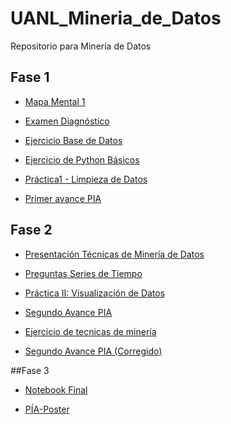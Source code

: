 # UANL_Mineria_de_Datos
Repositorio para Minería de Datos

## Fase 1

- [Mapa Mental 1](https://github.com/AlbertoEli/UANL_Mineria_de_Datos/blob/main/MapaMental_1_1869764.pdf)

- [Examen Diagnóstico](https://github.com/AlbertoEli/UANL_Mineria_de_Datos/blob/main/Ex-Diagnostico_1869764.pdf)

- [Ejercicio Base de Datos](https://github.com/AlbertoEli/UANL_Mineria_de_Datos/blob/main/Equipo_4-Ejercicio%20base%20de%20datos.pdf)

- [Ejercicio de Python Básicos](https://github.com/AlbertoEli/UANL_Mineria_de_Datos/blob/main/Ej_Python_1869764.ipynb) 

- [Práctica1 - Limpieza de Datos](https://github.com/AlbertoEli/UANL_Mineria_de_Datos/blob/main/Ej_Limpieza_Equipo4.ipynb)

- [Primer avance PIA](https://github.com/AlbertoEli/UANL_Mineria_de_Datos/blob/main/Avance1_PIA_Equipo4.ipynb)

## Fase 2

- [Presentación Técnicas de Minería de Datos](https://github.com/AlbertoEli/UANL_Mineria_de_Datos/blob/main/Presentacion_SeriesdeTiempo_4.pdf)

- [Preguntas Series de Tiempo](https://github.com/AlbertoEli/UANL_Mineria_de_Datos/blob/main/Preguntas_SeriesdeTiempo_4.pdf)

- [Práctica II: Visualización de Datos](https://github.com/AlbertoEli/UANL_Mineria_de_Datos/blob/main/Visualizacion_Equipo4.ipynb)

- [Segundo Avance PIA](https://github.com/AlbertoEli/UANL_Mineria_de_Datos/blob/main/AvancePIA_II_Grupo01_Equipo4_.ipynb) 

- [Ejercicio de tecnicas de minería](https://github.com/AlbertoEli/UANL_Mineria_de_Datos/blob/main/Tecnicas_Equipo4.ipynb)

- [Segundo Avance PIA (Corregido)](https://github.com/AlbertoEli/UANL_Mineria_de_Datos/blob/main/AvancePIA_II_Grupo01_Equipo4_Corregido.ipynb)

##Fase 3

- [Notebook Final](https://github.com/AlbertoEli/UANL_Mineria_de_Datos/blob/main/Notebookfinal_Equipo4.ipynb)

- [PÍA-Poster](https://github.com/DianaVG/Mineria_Datos/blob/main/Mineri%CC%81a%20de%20datos_PIA_Equipo4.pdf)
